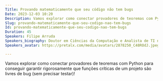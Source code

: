 ```yaml
---
Title: Provando matematicamente que seu código não tem bugs
Date: 2023-12-03 10:20
Description: Vamos explorar como conectar provadores de teoremas com Python para conseguir garantir rigorosamente que funções críticas de um projeto são livres de bug (sem precisar testar)!
Slug: provando-matematicamente-que-seu-codigo-nao-tem-bugs
Id: provando-matematicamente-que-seu-codigo-nao-tem-bugs
Duration: 45
Speakers: Filipe Arruda
Speakers_biography: Doutor em Ciências da Computação e Analista de TI no Instituto Federal de Pernambuco. Usa Python no dia a dia para solucionar quase todo tipo de problema.
Speakers_avatar: https://pretalx.com/media/avatars/2878250_C48ROdJ.jpeg

---
```


Vamos explorar como conectar provadores de teoremas com Python para conseguir garantir rigorosamente que funções críticas de um projeto são livres de bug (sem precisar testar)!